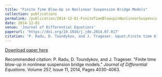 ```yaml
---
title: "Finite Time Blow-Up in Nonlinear Suspension Bridge Models"
collection: publications
permalink: /publication/2014-12-01-FiniteTimeBlowupinNonlinearSuspensionBridgeModels
date: 2014-12-01
venue: 'Journal of Differential Equations'
paperurl: 'https://doi.org/10.1016/j.jde.2014.07.017'
citation: 'P. Radu, D. Toundykov, and J. Trageser. &quot;Finite time blow-up in nonlinear suspension bridge models.&quot; <i>Journal of Differential Equations</i>. Volume 257, Issue 11, 2014, Pages 4030-4063.'
---
```


<a href='https://doi.org/10.1016/j.jde.2014.07.017'>Download paper here</a>

Recommended citation: P. Radu, D. Toundykov, and J. Trageser. "Finite time blow-up in nonlinear suspension bridge models." <i>Journal of Differential Equations</i>. Volume 257, Issue 11, 2014, Pages 4030-4063.